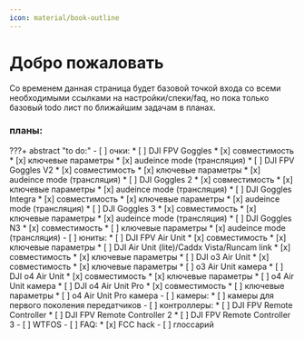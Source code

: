 ```yaml
---
icon: material/book-outline
---
```


# Добро пожаловать

Со временем данная страница будет базовой точкой входа со всеми необходимыми ссылками на настройки/спеки/faq, но пока только базовый todo лист по ближайшим задачам в планах.

### планы:
???+ abstract "to do:"
    - [ ] очки:
        * [ ] DJI FPV Goggles
            * [x] совместимость
            * [x] ключевые параметры
            * [x] audeince mode (трансляция)
        * [ ] DJI FPV Goggles V2
            * [x] совместимость
            * [x] ключевые параметры
            * [x] audeince mode (трансляция)
        * [ ] DJI Goggles 2
            * [x] совместимость
            * [x] ключевые параметры
            * [x] audeince mode (трансляция)
        * [ ] DJI Goggles Integra
            * [x] совместимость
            * [x] ключевые параметры
            * [x] audeince mode (трансляция)
        * [ ] DJI Goggles 3
            * [x] совместимость
            * [x] ключевые параметры
            * [x] audeince mode (трансляция)
        * [ ] DJI Goggles N3
            * [x] совместимость
            * [ ] ключевые параметры
            * [x] audeince mode (трансляция)
    - [ ] юниты:
        * [ ] DJI FPV Air Unit
            * [x] совместимость
            * [x] ключевые параметры
        * [ ] DJI Air Unit (lite)/Caddx Vista/Runcam link
            * [x] совместимость
            * [x] ключевые параметры
        * [ ] DJI o3 Air Unit
            * [x] совместимость
            * [x] ключевые параметры
            * [ ] o3 Air Unit камера
        * [ ] DJI o4 Air Unit
            * [x] совместимость
            * [x] ключевые параметры
            * [ ] o4 Air Unit камера
        * [ ] DJI o4 Air Unit Pro
            * [x] совместимость
            * [ ] ключевые параметры
            * [ ] o4 Air Unit Pro камера
    - [ ] камеры:
        * [ ] камеры для первого поколения передатчиков
    - [ ] контроллеры:
        * [ ] DJI FPV Remote Controller
        * [ ] DJI FPV Remote Controller 2
        * [ ] DJI FPV Remote Controller 3
    - [ ] WTFOS
    - [ ] FAQ:
        * [x] FCC hack
    - [ ] глоссарий